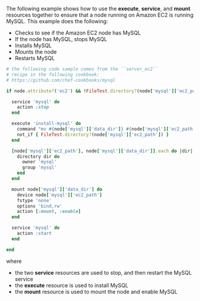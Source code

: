 The following example shows how to use the **execute**, **service**, and
**mount** resources together to ensure that a node running on Amazon EC2
is running MySQL. This example does the following:

- Checks to see if the Amazon EC2 node has MySQL
- If the node has MySQL, stops MySQL
- Installs MySQL
- Mounts the node
- Restarts MySQL

<!-- -->

```ruby
# the following code sample comes from the ``server_ec2``
# recipe in the following cookbook:
# https://github.com/chef-cookbooks/mysql

if node.attribute?('ec2') && !FileTest.directory?(node['mysql']['ec2_path'])

  service 'mysql' do
    action :stop
  end

  execute 'install-mysql' do
    command "mv #{node['mysql']['data_dir']} #{node['mysql']['ec2_path']}"
    not_if { FileTest.directory?(node['mysql']['ec2_path']) }
  end

  [node['mysql']['ec2_path'], node['mysql']['data_dir']].each do |dir|
    directory dir do
      owner 'mysql'
      group 'mysql'
    end
  end

  mount node['mysql']['data_dir'] do
    device node['mysql']['ec2_path']
    fstype 'none'
    options 'bind,rw'
    action [:mount, :enable]
  end

  service 'mysql' do
    action :start
  end

end
```

where

- the two **service** resources are used to stop, and then restart the
    MySQL service
- the **execute** resource is used to install MySQL
- the **mount** resource is used to mount the node and enable MySQL
